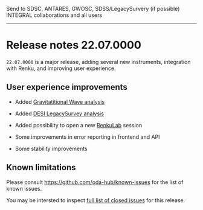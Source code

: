 Send to SDSC, ANTARES, GWOSC, SDSS/LegacySurvery (if possible) INTEGRAL collaborations and all users

----

# Release notes 22.07.0000

`22.07.0000` is a major release, adding several new instruments, integration with Renku, and improving user experience.

## User experience improvements

* Added [Gravitatitional Wave analysis](https://www.astro.unige.ch/mmoda/help/mmoda/gravitational-wave-analysis)
* Added [DESI LegacySurvey analysis](https://www.astro.unige.ch/mmoda/help/mmoda/legacy-survey)
* Added possibility to open a new [RenkuLab](https://renkulab.io/) session

* Some improvements in error reporting in frontend and API
* Some stability improvements

## Known limitations

Please consult https://github.com/oda-hub/known-issues for the list of known issues.

You may be intersted to inspect [full list of closed issues](https://github.com/issues?q=org%3Aoda-hub+milestone%3Av22.07.0000) for this release.
